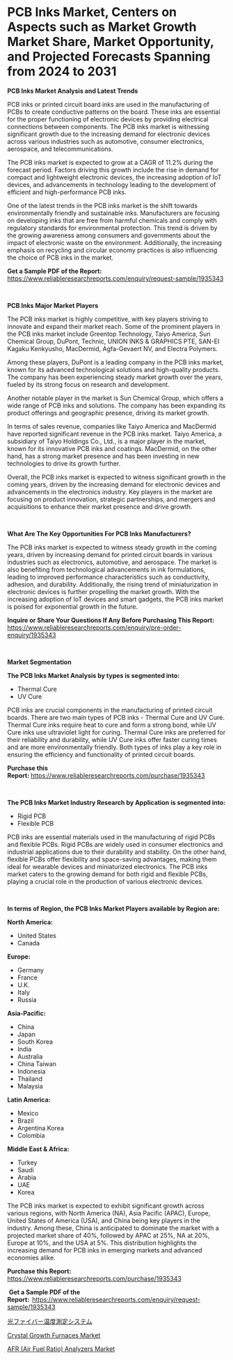 <p><h1>PCB Inks Market, Centers on Aspects such as Market Growth Market Share, Market Opportunity, and Projected Forecasts Spanning from 2024 to 2031</h1></p><p><strong>PCB Inks Market Analysis and Latest Trends</strong></p>
<p><p>PCB inks or printed circuit board inks are used in the manufacturing of PCBs to create conductive patterns on the board. These inks are essential for the proper functioning of electronic devices by providing electrical connections between components. The PCB inks market is witnessing significant growth due to the increasing demand for electronic devices across various industries such as automotive, consumer electronics, aerospace, and telecommunications.</p><p>The PCB inks market is expected to grow at a CAGR of 11.2% during the forecast period. Factors driving this growth include the rise in demand for compact and lightweight electronic devices, the increasing adoption of IoT devices, and advancements in technology leading to the development of efficient and high-performance PCB inks.</p><p>One of the latest trends in the PCB inks market is the shift towards environmentally friendly and sustainable inks. Manufacturers are focusing on developing inks that are free from harmful chemicals and comply with regulatory standards for environmental protection. This trend is driven by the growing awareness among consumers and governments about the impact of electronic waste on the environment. Additionally, the increasing emphasis on recycling and circular economy practices is also influencing the choice of PCB inks in the market.</p></p>
<p><strong>Get a Sample PDF of the Report:&nbsp;</strong> <a href="https://www.reliableresearchreports.com/enquiry/request-sample/1935343">https://www.reliableresearchreports.com/enquiry/request-sample/1935343</a></p>
<p>&nbsp;</p>
<p><strong>PCB Inks Major Market Players</strong></p>
<p><p>The PCB inks market is highly competitive, with key players striving to innovate and expand their market reach. Some of the prominent players in the PCB inks market include Greentop Technology, Taiyo America, Sun Chemical Group, DuPont, Technic, UNION INKS & GRAPHICS PTE, SAN-EI Kagaku Kenkyusho, MacDermid, Agfa-Gevaert NV, and Electra Polymers.</p><p>Among these players, DuPont is a leading company in the PCB inks market, known for its advanced technological solutions and high-quality products. The company has been experiencing steady market growth over the years, fueled by its strong focus on research and development.</p><p>Another notable player in the market is Sun Chemical Group, which offers a wide range of PCB inks and solutions. The company has been expanding its product offerings and geographic presence, driving its market growth.</p><p>In terms of sales revenue, companies like Taiyo America and MacDermid have reported significant revenue in the PCB inks market. Taiyo America, a subsidiary of Taiyo Holdings Co., Ltd., is a major player in the market, known for its innovative PCB inks and coatings. MacDermid, on the other hand, has a strong market presence and has been investing in new technologies to drive its growth further.</p><p>Overall, the PCB inks market is expected to witness significant growth in the coming years, driven by the increasing demand for electronic devices and advancements in the electronics industry. Key players in the market are focusing on product innovation, strategic partnerships, and mergers and acquisitions to enhance their market presence and drive growth.</p></p>
<p>&nbsp;</p>
<p><strong>What Are The Key Opportunities For PCB Inks Manufacturers?</strong></p>
<p><p>The PCB inks market is expected to witness steady growth in the coming years, driven by increasing demand for printed circuit boards in various industries such as electronics, automotive, and aerospace. The market is also benefiting from technological advancements in ink formulations, leading to improved performance characteristics such as conductivity, adhesion, and durability. Additionally, the rising trend of miniaturization in electronic devices is further propelling the market growth. With the increasing adoption of IoT devices and smart gadgets, the PCB inks market is poised for exponential growth in the future.</p></p>
<p><strong>Inquire or Share Your Questions If Any Before Purchasing This Report:</strong> <a href="https://www.reliableresearchreports.com/enquiry/pre-order-enquiry/1935343">https://www.reliableresearchreports.com/enquiry/pre-order-enquiry/1935343</a></p>
<p>&nbsp;</p>
<p><strong>Market Segmentation</strong></p>
<p><strong>The PCB Inks Market Analysis by types is segmented into:</strong></p>
<p><ul><li>Thermal Cure</li><li>UV Cure</li></ul></p>
<p><p>PCB inks are crucial components in the manufacturing of printed circuit boards. There are two main types of PCB inks - Thermal Cure and UV Cure. Thermal Cure inks require heat to cure and form a strong bond, while UV Cure inks use ultraviolet light for curing. Thermal Cure inks are preferred for their reliability and durability, while UV Cure inks offer faster curing times and are more environmentally friendly. Both types of inks play a key role in ensuring the efficiency and functionality of printed circuit boards.</p></p>
<p><strong>Purchase this Report:&nbsp;</strong><a href="https://www.reliableresearchreports.com/purchase/1935343">https://www.reliableresearchreports.com/purchase/1935343</a></p>
<p>&nbsp;</p>
<p><strong>The PCB Inks Market Industry Research by Application is segmented into:</strong></p>
<p><ul><li>Rigid PCB</li><li>Flexible PCB</li></ul></p>
<p><p>PCB inks are essential materials used in the manufacturing of rigid PCBs and flexible PCBs. Rigid PCBs are widely used in consumer electronics and industrial applications due to their durability and stability. On the other hand, flexible PCBs offer flexibility and space-saving advantages, making them ideal for wearable devices and miniaturized electronics. The PCB inks market caters to the growing demand for both rigid and flexible PCBs, playing a crucial role in the production of various electronic devices.</p></p>
<p>&nbsp;</p>
<p><strong>In terms of Region, the PCB Inks Market Players available by Region are:</strong></p>
<p>
    <p> <strong> North America: </strong>
        <ul>
            <li>United States</li>
            <li>Canada</li>
        </ul>
        </p> 
    <p> <strong> Europe: </strong>
        <ul>
            <li>Germany</li>
            <li>France</li>
            <li>U.K.</li>
            <li>Italy</li>
            <li>Russia</li>
        </ul>
        </p> 
    <p> <strong> Asia-Pacific: </strong>
        <ul>
            <li>China</li>
            <li>Japan</li>
            <li>South Korea</li>
            <li>India</li>
            <li>Australia</li>
            <li>China Taiwan</li>
            <li>Indonesia</li>
            <li>Thailand</li>
            <li>Malaysia</li>
        </ul>
        </p> 
    <p> <strong> Latin America: </strong>
        <ul>
            <li>Mexico</li>
            <li>Brazil</li>
            <li>Argentina Korea</li>
            <li>Colombia</li>
        </ul>
        </p> 
    <p> <strong> Middle East & Africa: </strong>
        <ul>
            <li>Turkey</li>
            <li>Saudi</li>
            <li>Arabia</li>
            <li>UAE</li>
            <li>Korea</li>
        </ul>
    </p>
    </p>
<p><p>The PCB inks market is expected to exhibit significant growth across various regions, with North America (NA), Asia Pacific (APAC), Europe, United States of America (USA), and China being key players in the industry. Among these, China is anticipated to dominate the market with a projected market share of 40%, followed by APAC at 25%, NA at 20%, Europe at 10%, and the USA at 5%. This distribution highlights the increasing demand for PCB inks in emerging markets and advanced economies alike.</p></p>
<p><strong>Purchase this Report: </strong><a href="https://www.reliableresearchreports.com/purchase/1935343">https://www.reliableresearchreports.com/purchase/1935343</a></p>
<p>&nbsp;<strong>Get a Sample PDF of the Report:&nbsp;&nbsp;</strong><a href="https://www.reliableresearchreports.com/enquiry/request-sample/1935343">https://www.reliableresearchreports.com/enquiry/request-sample/1935343</a></p>
<p><strong></strong></p>
<p><p><a href="https://medium.com/@kathleencrooks2003/%E7%B9%8A%E7%B6%AD%E5%85%89%E5%AD%A6%E6%B8%A9%E5%BA%A6%E8%A8%88%E6%B8%AC%E3%82%B7%E3%82%B9%E3%83%86%E3%83%A0%E5%B8%82%E5%A0%B4%E3%81%AF-%E5%B8%82%E5%A0%B4%E3%82%B7%E3%82%A7%E3%82%A2-%E3%82%B5%E3%82%A4%E3%82%BA-2023%E5%B9%B4%E3%81%BE%E3%81%A7%E3%81%AE%E4%BA%88%E6%B8%AC%E3%82%92%E9%87%8D%E7%82%B9%E3%81%AB%E3%81%97%E3%81%A6%E3%81%84%E3%81%BE%E3%81%99-56e3ba6492a4">光ファイバー温度測定システム</a></p><p><a href="https://view.publitas.com/reportprime-1/crystal-growth-furnaces-market-dynamics-2023-2030-also-about-its-market-trends-projections-and-opportunities/">Crystal Growth Furnaces Market</a></p><p><a href="https://view.publitas.com/reportprime-1/decoding-the-afr-air-fuel-ratio-analyzers-market-a-deep-dive-into-the-latest-market-trends-market-segmentation-and-competitive-analysis/">AFR (Air Fuel Ratio) Analyzers Market</a></p></p>